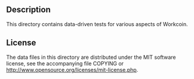Description
------------

This directory contains data-driven tests for various aspects of Workcoin.

License
--------

The data files in this directory are distributed under the MIT software
license, see the accompanying file COPYING or
http://www.opensource.org/licenses/mit-license.php.

